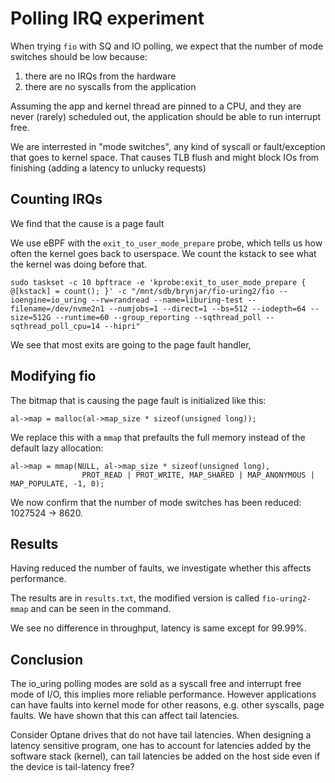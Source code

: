 # Polling IRQ experiment

When trying `fio` with SQ and IO polling, we expect that the number of mode switches should be low because:

 1. there are no IRQs from the hardware
 2. there are no syscalls from the application

Assuming the app and kernel thread are pinned to a CPU, and they are never (rarely) scheduled out, the application should be able to run interrupt free.

We are interrested in "mode switches", any kind of syscall or fault/exception that goes to kernel space. That causes TLB flush and might block IOs from finishing (adding a latency to unlucky requests)

## Counting IRQs

We find that the cause is a page fault

We use eBPF with the `exit_to_user_mode_prepare` probe, which tells us how often the kernel goes back to userspace. We count the kstack to see what the kernel was doing before that.

```
sudo taskset -c 10 bpftrace -e 'kprobe:exit_to_user_mode_prepare { @[kstack] = count(); }' -c "/mnt/sdb/brynjar/fio-uring2/fio --ioengine=io_uring --rw=randread --name=liburing-test --filename=/dev/nvme2n1 --numjobs=1 --direct=1 --bs=512 --iodepth=64 --size=512G --runtime=60 --group_reporting --sqthread_poll --sqthread_poll_cpu=14 --hipri"
```

We see that most exits are going to the page fault handler, 

## Modifying fio

The bitmap that is causing the page fault is initialized like this:

```
al->map = malloc(al->map_size * sizeof(unsigned long));
```

We replace this with a `mmap` that prefaults the full memory instead of the default lazy allocation:

```
al->map = mmap(NULL, al->map_size * sizeof(unsigned long),
                PROT_READ | PROT_WRITE, MAP_SHARED | MAP_ANONYMOUS | MAP_POPULATE, -1, 0);
```

We now confirm that the number of mode switches has been reduced: 1027524 -> 8620.

## Results

Having reduced the number of faults, we investigate whether this affects performance.

The results are in `results.txt`, the modified version is called `fio-uring2-mmap` and can be seen in the command.

We see no difference in throughput, latency is same except for 99.99%.

## Conclusion

The io\_uring polling modes are sold as a syscall free and interrupt free mode of I/O, this implies more reliable performance. However applications can have faults into kernel mode for other reasons, e.g. other syscalls, page faults. We have shown that this can affect tail latencies.

Consider Optane drives that do not have tail latencies. When designing a latency sensitive program, one has to account for latencies added by the software stack (kernel), can tail latencies be added on the host side even if the device is tail-latency free? 

